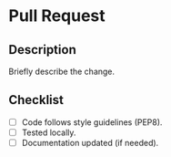 # Pull Request

## Description
Briefly describe the change.

## Checklist
- [ ] Code follows style guidelines (PEP8).
- [ ] Tested locally.
- [ ] Documentation updated (if needed).
